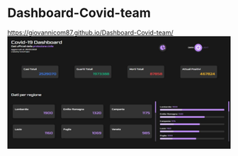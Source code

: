 # Dashboard-Covid-team

https://giovannicom87.github.io/Dashboard-Covid-team/
![Alt text](/media/preview_team.JPG)
